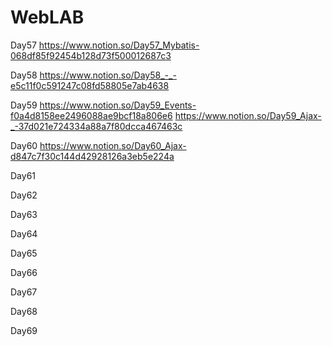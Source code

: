 # WebLAB
 
Day57 https://www.notion.so/Day57_Mybatis-068df85f92454b128d73f500012687c3

Day58 https://www.notion.so/Day58_-_-e5c11f0c591247c08fd58805e7ab4638

Day59 https://www.notion.so/Day59_Events-f0a4d8158ee2496088ae9bcf18a806e6
      https://www.notion.so/Day59_Ajax-_-37d021e724334a88a7f80dcca467463c

Day60 https://www.notion.so/Day60_Ajax-d847c7f30c144d42928126a3eb5e224a

Day61

Day62

Day63

Day64

Day65

Day66

Day67

Day68

Day69
